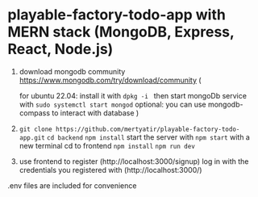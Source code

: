 # playable-factory-todo-app with MERN stack (MongoDB, Express, React, Node.js)

1.  download mongodb community
    https://www.mongodb.com/try/download/community
    (

    for ubuntu 22.04:
    install it with `dpkg -i `
    then start mongoDb service with `sudo systemctl start mongod`
    optional: you can use mongodb-compass to interact with database
    )

2.  `git clone https://github.com/mertyatir/playable-factory-todo-app.git`
    `cd backend`
    `npm install`
    start the server with `npm start`
    with a new terminal cd to frontend
    `npm install`
    `npm run dev`

3.  use frontend to register (http://localhost:3000/signup)
    log in with the credentials you registered with (http://localhost:3000/)


.env files are included for convenience
